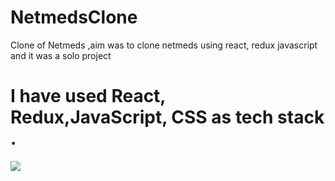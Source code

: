 # NetmedsClone
Clone of Netmeds ,aim was to  clone netmeds using react, redux javascript and it was a solo project

</hr>

<h1> I have used <b>React</b>, <b>Redux</b>,<b>JavaScript</b>, <b>CSS</b>  as tech stack .</h1>

<img src="https://i.ibb.co/rZQhtM3/ezgif-com-gif-maker.gif"/>
